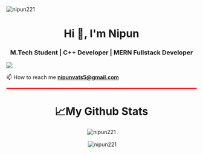 <p align="left"> <img src="https://komarev.com/ghpvc/?username=nipun221&label=Profile%20views&color=0e75b6&style=flat" alt="nipun221" /> </p>

<h1 align="center">Hi 👋, I'm Nipun</h1>
<h3 align="center">M.Tech Student | C++ Developer | MERN Fullstack Developer</h3>

<img src="https://github.com/Anmol-Baranwal/Cool-GIFs-For-GitHub/assets/74038190/d48893bd-0757-481c-8d7e-ba3e163feae7" />

📫 How to reach me **nipunvats5@gmail.com**

<hr style="height:2px;border-width:0;color:gray;background-color:red">

<h1 align="center">📈My Github Stats</h1>

<p align='center'><img align="center" src="https://github-readme-stats-sigma-five.vercel.app/api/top-langs?username=nipun221&show_icons=true&locale=en&layout=compact&theme=dracula" alt="nipun221" /></p>



<p align='center'>&nbsp;<img align="center" src="https://github-readme-stats-sigma-five.vercel.app/api?username=nipun221&show_icons=true&locale=en&theme=dracula" alt="nipun221" /></p>









